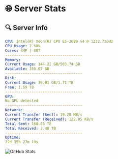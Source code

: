 # 🌐 Server Stats
## 🔍 Server Info
```yaml
CPU: Intel(R) Xeon(R) CPU E5-2699 v4 @ 1232.72GHz
CPU Usage: 2.60%
Cores: 44P | 88T
-----------------------------------
Memory:
Current Usage: 144.22 GB/503.74 GB
Available: 356.07 GB
-----------------------------------
Disk:
Current Usage: 36.01 GB/1.71 TB
Free: 1.59 TB
-----------------------------------
GPU:
No GPU detected
-----------------------------------
Network:
Current Transfer (Sent): 19.28 MB/s
Current Transfer (Received): 122.85 KB/s
Total Sent: 168.86 TB
Total Received: 2.48 TB
-----------------------------------
Uptime:
22d 15h 27m 10s
```
![GitHub Stats](https://img.shields.io/badge/Updated-2025-03-02_14:10:28-blue)